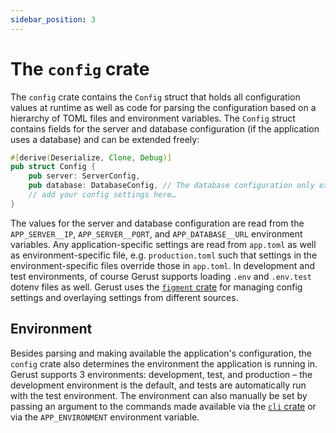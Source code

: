 ```yaml
---
sidebar_position: 3
---
```


# The `config` crate

The `config` crate contains the `Config` struct that holds all configuration values at runtime as well as code for parsing the configuration based on a hierarchy of TOML files and environment variables. The `Config` struct contains fields for the server and database configuration (if the application uses a database) and can be extended freely:

```rust
#[derive(Deserialize, Clone, Debug)]
pub struct Config {
    pub server: ServerConfig,
    pub database: DatabaseConfig, // The database configuration only exists for projects that use a database
    // add your config settings here…
}
```

The values for the server and database configuration are read from the `APP_SERVER__IP`, `APP_SERVER__PORT`, and `APP_DATABASE__URL` environment variables. Any application-specific settings are read from `app.toml` as well as environment-specific file, e.g. `production.toml` such that settings in the environment-specific files override those in `app.toml`. In development and test environments, of course Gerust supports loading `.env` and `.env.test` dotenv files as well. Gerust uses the [`figment` crate](https://crates.io/crates/figment) for managing config settings and overlaying settings from different sources.

## Environment

Besides parsing and making available the application's configuration, the `config` crate also determines the environment the application is running in. Gerust supports 3 environments: development, test, and production – the development environment is the default, and tests are automatically run with the test environment. The environment can also manually be set by passing an argument to the commands made available via the [`cli` crate](./the-cli-crate) or via the `APP_ENVIRONMENT` environment variable.
